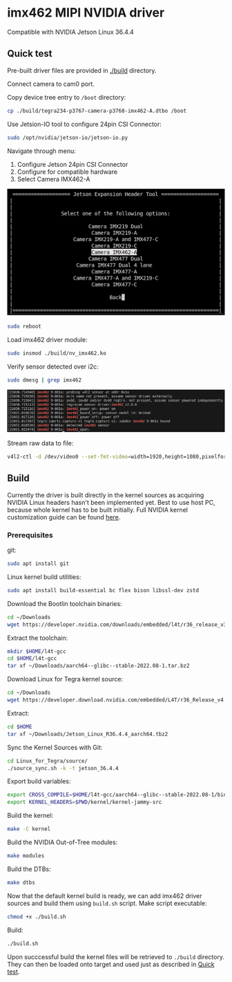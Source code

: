 # imx462 MIPI NVIDIA driver

Compatible with NVIDIA Jetson Linux 36.4.4

## Quick test

Pre-built driver files are provided in [./build](./build) directory.

Connect camera to cam0 port.

Copy device tree entry to `/boot` directory:
```bash
cp ./build/tegra234-p3767-camera-p3768-imx462-A.dtbo /boot
```

Use Jetsion-IO tool to configure 24pin CSI Connector:
```bash
sudo /opt/nvidia/jetson-io/jetson-io.py
```
Navigate through menu:
1. Configure Jetson 24pin CSI Connector
1. Configure for compatible hardware
1. Select Camera IMX462-A

![jetson-io-tool](./img/jetson-io-tool.png "jetson-io-tool")

```bash
sudo reboot
```

Load imx462 driver module:
```bash
sudo insmod ./build/nv_imx462.ko
```

Verify sensor detected over i2c:
```bash
sudo dmesg | grep imx462
```
![dmesg-imx462](./img/dmesg.png "dmesg-imx462")

Stream raw data to file:
```bash
v4l2-ctl -d /dev/video0 --set-fmt-video=width=1920,height=1080,pixelformat=RG10 --stream-mmap --stream-to imx462_1080p.raw --stream-count=1 --stream-skip=10 --verbose
```

## Build

Currently the driver is built directly in the kernel sources as acquiring NVIDIA Linux headers hasn't been implemented yet. Best to use host PC, because whole kernel has to be built initially. Full NVIDIA kernel customization guide can be found [here](https://docs.nvidia.com/jetson/archives/r36.4.4/DeveloperGuide/SD/Kernel/KernelCustomization.html).

### Prerequisites

git:
```bash
sudo apt install git
```

Linux kernel build utilities:
```bash
sudo apt install build-essential bc flex bison libssl-dev zstd
```

Download the Bootlin toolchain binaries:
```bash
cd ~/Downloads
wget https://developer.nvidia.com/downloads/embedded/l4t/r36_release_v3.0/toolchain/aarch64--glibc--stable-2022.08-1.tar.bz2
```

Extract the toolchain:
```bash
mkdir $HOME/l4t-gcc
cd $HOME/l4t-gcc
tar xf ~/Downloads/aarch64--glibc--stable-2022.08-1.tar.bz2
```

Download Linux for Tegra kernel source:
```bash
cd ~/Downloads
wget https://developer.download.nvidia.com/embedded/L4T/r36_Release_v4.4/release/Jetson_Linux_R36.4.4_aarch64.tbz2
```

Extract:
```bash
cd $HOME
tar xf ~/Downloads/Jetson_Linux_R36.4.4_aarch64.tbz2 
```

Sync the Kernel Sources with Git:
```bash
cd Linux_for_Tegra/source/
./source_sync.sh -k -t jetson_36.4.4
```

Export build variables:
```bash
export CROSS_COMPILE=$HOME/l4t-gcc/aarch64--glibc--stable-2022.08-1/bin/aarch64-buildroot-linux-gnu-
export KERNEL_HEADERS=$PWD/kernel/kernel-jammy-src
```

Build the kernel:
```bash
make -C kernel
```

Build the NVIDIA Out-of-Tree modules:
```bash
make modules
```

Build the DTBs:
```bash
make dtbs
```

Now that the default kernel build is ready, we can add imx462 driver sources and build them using `build.sh` script.
Make script executable:
```bash
chmod +x ./build.sh 
```

Build:
```bash
./build.sh
```

Upon succcessful build the kernel files will be retrieved to `./build` directory. They can then be loaded onto target and used just as described in [Quick test](#quick-test).
